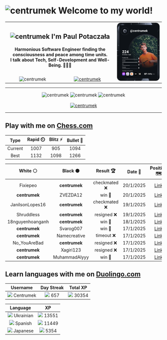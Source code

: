 <h1>
  <img
    src="https://emojis.slackmojis.com/emojis/images/1531849430/4246/blob-sunglasses.gif"
    width="30"
    alt="centrumek"
  />
  Welcome to my world!
</h1>

<table>
  <tbody>
    <tr>
      <td align="center" width="70%" colspan="2">
        <h2>
          <img
            src="https://raw.githubusercontent.com/MartinHeinz/MartinHeinz/master/wave.gif"
            width="30px"
            alt="centrumek"
          />
          I'm Paul Potaczała
        </h2>
        <h4>
          Harmonious Software Engineer finding the consciousness and peace among time units.
          <br/>
          I talk about Tech, Self-Development and Well-Being. 🌿🧘🚀
        </h4>
      </td>
      <td width="30%" rowspan="2">
        <a href="https://app.daily.dev/centrumek">
          <img
            src="./devcard.svg"
            alt="centrumek"
          />
        </a>
      </td>
    </tr>
    <tr align="center">
      <td>
        <img
          src="https://komarev.com/ghpvc/?username=centrumek&label=visitors&color=0e75b6&style=flat"
          alt="centrumek"
        >
      </td>
      <td>
        <a href="https://stackoverflow.com/users/14496012/centrumek">
          <img
            src="https://stackoverflow.com/users/flair/14496012.png?theme=dark"
            alt="centrumek"
          >
        </a>
      </td>
    </tr>
  </tbody>
</table>

---
<div align="center">
  <img 
    src="https://github-readme-stats.vercel.app/api?username=centrumek&show_icons=true&count_private=true&theme=dark&hide_border=true&hide=issues,contribs&bg_color=00000000"
    alt="centrumek"
  />
  <img
    src="https://github-readme-stats.vercel.app/api/top-langs/?username=centrumek&layout=compact&hide_border=true&theme=dark&bg_color=00000000&langs_count=6&exclude_repo=air-statistic-app"
    alt="centrumek"
  />
  <img 
    src="https://github-readme-streak-stats.herokuapp.com?user=centrumek&theme=dark&hide_border=true&background=FFFFFF00"
    alt="centrumek"
  />
  <br/>
  <br/>
  <a href="https://www.buymeacoffee.com/centrumek">
    <img
      src="https://cdn.buymeacoffee.com/buttons/v2/default-orange.png"
      height="50"
      width="210"
      alt="centrumek"
    />
  </a>
</div>

---

## Play with me on [Chess.com](https://www.chess.com/member/centrumek)

<div align="center">
<!--START_SECTION:chessStats-->
<!-- Automatically generated with https://github.com/Balastrong/chess-stats-action -->

| Type | Rapid ⏲️ | Blitz ⚡ | Bullet 🔫 |
|:---:|:---:|:---:|:---:|
| Current | 1007 | 905 | 1094 |
| Best | 1132 | 1098 | 1266 |

| White ⚪ | Black ⚫ | Result 🏆 | Date 📅 | Position 🗺️ | Type 🕕 |
|:---:|:---:|:---:|:---:|:---:|:---:|
| Fixiepeo | **centrumek** | checkmated ❌ | 20/1/2025 | <a href="http://www.ee.unb.ca/cgi-bin/tervo/fen.pl?select=k1R5/5qpp/1Q3p2/4p3/pP1rP3/P4P2/1P3P1P/7K b - -">Link</a> | Blitz |
| **centrumek** | ZVEZDA12 | win 🥇 | 20/1/2025 | <a href="http://www.ee.unb.ca/cgi-bin/tervo/fen.pl?select=4r1r1/p4k1p/1p1B4/2pP1Q2/8/P3p1R1/1P5P/R5K1 b - -">Link</a> | Bullet |
| JanilsonLopes16 | **centrumek** | checkmated ❌ | 19/1/2025 | <a href="http://www.ee.unb.ca/cgi-bin/tervo/fen.pl?select=8/p2Q3p/7R/4p3/5p1k/2P1nP2/P7/2K3R1 b - -">Link</a> | Bullet |
| Shruddless | **centrumek** | resigned ❌ | 19/1/2025 | <a href="http://www.ee.unb.ca/cgi-bin/tervo/fen.pl?select=rnb5/pp1knNpp/2pbp3/3p4/3P4/8/PPP1PPPP/RN1QKB1R b KQ - 2 8">Link</a> | Bullet |
| 18nguyenhoanganh | **centrumek** | win 🥇 | 18/1/2025 | <a href="http://www.ee.unb.ca/cgi-bin/tervo/fen.pl?select=8/pp4kp/6p1/8/P2RBrP1/1P5P/8/6K1 w - -">Link</a> | Bullet |
| **centrumek** | Svarog007 | win 🥇 | 17/1/2025 | <a href="http://www.ee.unb.ca/cgi-bin/tervo/fen.pl?select=8/5k2/7Q/6K1/1P6/r7/8/8 b - -">Link</a> | Bullet |
| **centrumek** | Namecreative | timeout ❌ | 17/1/2025 | <a href="http://www.ee.unb.ca/cgi-bin/tervo/fen.pl?select=1r3rk1/p4ppp/5n2/8/5q2/8/5PPP/5QK1 w - -">Link</a> | Bullet |
| No_YouAreBad | **centrumek** | resigned ❌ | 17/1/2025 | <a href="http://www.ee.unb.ca/cgi-bin/tervo/fen.pl?select=7k/p7/8/2p1P2p/2Q1R2P/2P3P1/P5K1/8 b - - 0 31">Link</a> | Bullet |
| **centrumek** | Xagiri123 | resigned ❌ | 17/1/2025 | <a href="http://www.ee.unb.ca/cgi-bin/tervo/fen.pl?select=8/p3k1pp/8/4Pp2/8/r4P1P/6PK/3r4 w - - 0 31">Link</a> | Bullet |
| **centrumek** | MuhammadAlyyy | win 🥇 | 17/1/2025 | <a href="http://www.ee.unb.ca/cgi-bin/tervo/fen.pl?select=6r1/4b1p1/2p1p3/p1p1Pk2/5P2/1P6/PBPK4/6R1 b - -">Link</a> | Bullet |

<!--END_SECTION:chessStats-->
</div>

## Learn languages with me on [Duolingo.com](https://www.duolingo.com/profile/Centrumek)

<div align="center">
<!--START_SECTION:duolingoStats-->
<!-- Automatically generated with https://github.com/centrumek/duolingo-readme-stats-->

| Username | Day Streak | Total XP |
|:---:|:---:|:---:|
| <img src="https://raw.githubusercontent.com/centrumek/duolingo-readme-stats/main/assets/duolingo.png" height="12"> Centrumek | <img src="https://raw.githubusercontent.com/centrumek/duolingo-readme-stats/main/assets/streakinactive.svg" height="12"> 657 | <img src="https://raw.githubusercontent.com/centrumek/duolingo-readme-stats/main/assets/xp.svg" height="12"> 30354 | <img src="https://raw.githubusercontent.com/centrumek/duolingo-readme-stats/main/assets/xp.svg" height="12"> 0 |

| Language | XP |
|:---:|:---:|
| <img src="https://raw.githubusercontent.com/centrumek/duolingo-readme-stats/main/assets/langs/ukrainian.svg" height="12"> Ukrainian | <img src="https://raw.githubusercontent.com/centrumek/duolingo-readme-stats/main/assets/xp.svg" height="12"> 13551 |
| <img src="https://raw.githubusercontent.com/centrumek/duolingo-readme-stats/main/assets/langs/spanish.svg" height="12"> Spanish | <img src="https://raw.githubusercontent.com/centrumek/duolingo-readme-stats/main/assets/xp.svg" height="12"> 11449 |
| <img src="https://raw.githubusercontent.com/centrumek/duolingo-readme-stats/main/assets/langs/japanese.svg" height="12"> Japanese | <img src="https://raw.githubusercontent.com/centrumek/duolingo-readme-stats/main/assets/xp.svg" height="12"> 5354 |

<!--END_SECTION:duolingoStats-->
</div>
<!--
**centrumek/centrumek** is a ✨ _special_ ✨ repository because its `README.md` (this file) appears on your GitHub profile.

Here are some ideas to get you started:

- 🔭 I’m currently working on ...
- 🌱 I’m currently learning ...
- 👯 I’m looking to collaborate on ...
- 🤔 I’m looking for help with ...
- 💬 Ask me about ...
- 📫 How to reach me: ...
- 😄 Pronouns: ...
- ⚡ Fun fact: ...
-->
